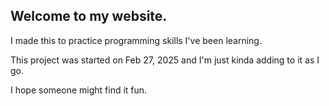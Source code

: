 ## Welcome to my website.

I made this to practice programming skills I've been learning.

This project was started on Feb 27, 2025 and I'm just kinda adding to it as I go.

I hope someone might find it fun.

